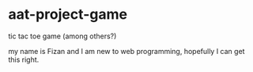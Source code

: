aat-project-game
================

tic tac toe game (among others?)

my name is Fizan and I am new to web programming, hopefully I can get this right.
